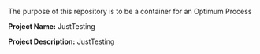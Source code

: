 The purpose of this repository is to be a container for an Optimum Process


**Project Name:** JustTesting

**Project Description:** JustTesting